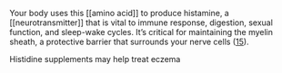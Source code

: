Your body uses this [[amino acid]] to produce histamine, a [[neurotransmitter]] that is vital to immune response, digestion, sexual function, and sleep-wake cycles. It’s critical for maintaining the myelin sheath, a protective barrier that surrounds your nerve cells ([15](https://pubchem.ncbi.nlm.nih.gov/compound/L-histidine)).

Histidine supplements may help treat eczema